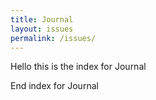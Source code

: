 ```yaml
---
title: Journal
layout: issues
permalink: /issues/
---
```


Hello this is the index for Journal


End index for Journal

